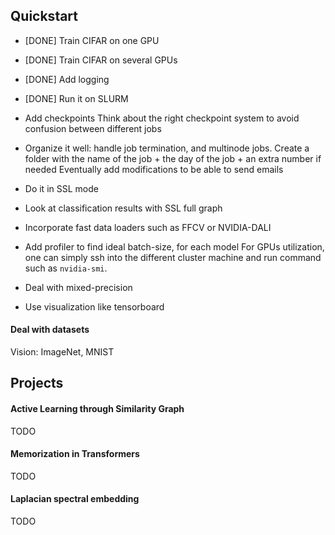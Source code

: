 ## Quickstart
- [DONE] Train CIFAR on one GPU
- [DONE] Train CIFAR on several GPUs
- [DONE] Add logging 
- [DONE] Run it on SLURM

- Add checkpoints
    Think about the right checkpoint system to avoid confusion between different jobs
- Organize it well: handle job termination, and multinode jobs.
    Create a folder with the name of the job + the day of the job + an extra number if needed
    Eventually add modifications to be able to send emails

- Do it in SSL mode
- Look at classification results with SSL full graph

- Incorporate fast data loaders such as FFCV or NVIDIA-DALI
- Add profiler to find ideal batch-size, for each model
    For GPUs utilization, one can simply ssh into the different cluster machine and run command such as `nvidia-smi`.
- Deal with mixed-precision
- Use visualization like tensorboard

#### Deal with datasets
Vision: ImageNet, MNIST

## Projects

#### Active Learning through Similarity Graph
TODO

#### Memorization in Transformers
TODO

#### Laplacian spectral embedding
TODO
